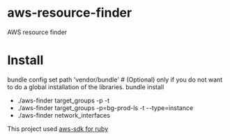 # aws-resource-finder
AWS resource finder

# Install
bundle config set path 'vendor/bundle' # (Optional) only if you do not want to do a global installation of the libraries.
bundle install

-  ./aws-finder target_groups -p <aws-profile> -t <ip>
-  ./aws-finder target_groups -p=bg-prod-ls -t --type=instance <instance-id>
-  ./aws-finder network_interfaces  <ip>

This project used [aws-sdk for ruby](https://docs.aws.amazon.com/sdk-for-ruby/v3/api/)
